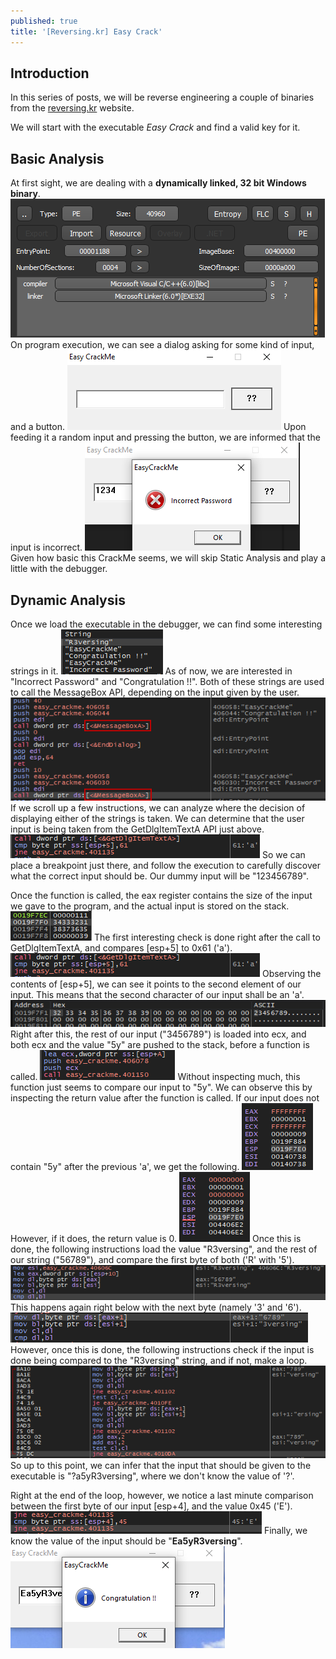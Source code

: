 ```yaml
---
published: true
title: '[Reversing.kr] Easy Crack'
---
```

## Introduction
In this series of posts, we will be reverse engineering a couple of binaries from the [reversing.kr](http://reversing.kr/) website. 

We will start with the executable *Easy Crack* and find a valid key for it.

## Basic Analysis
At first sight, we are dealing with a **dynamically linked, 32 bit Windows binary**.
![](../assets/easycrack/die.png)
On program execution, we can see a dialog asking for some kind of input, and a button.
![](../assets/easycrack/input.png)
Upon feeding it a random input and pressing the button, we are informed that the input is incorrect.
![](../assets/easycrack/wrong_input.png)
Given how basic this CrackMe seems, we will skip Static Analysis and play a little with the debugger.

## Dynamic Analysis
Once we load the executable in the debugger, we can find some interesting strings in it.
![](../assets/easycrack/strings.png)
As of now, we are interested in "Incorrect Password" and "Congratulation !!". Both of these strings are used to call the MessageBox API, depending on the input given by the user.
![](../assets/easycrack/goodbadboy.png)
If we scroll up a few instructions, we can analyze where the decision of displaying either of the strings is taken. We can determine that the user input is being taken from the GetDlgItemTextA API just above.
![](../assets/easycrack/getdlg.png)
So we can place a breakpoint just there, and follow the execution to carefully discover what the correct input should be. Our dummy input will be "123456789".

Once the function is called, the eax register contains the size of the input we gave to the program, and the actual input is stored on the stack.
![](../assets/easycrack/stack.png)
The first interesting check is done right after the call to GetDlgItemTextA, and compares [esp+5] to 0x61 ('a').
![](../assets/easycrack/getdlg.png)
Observing the contents of [esp+5], we can see it points to the second element of our input. This means that the second character of our input shall be an 'a'.
![](../assets/easycrack/dump.png)
Right after this, the rest of our input ("3456789") is loaded into ecx, and both ecx and the value "5y" are pushed to the stack, before a function is called.
![](../assets/easycrack/5y.png)
Without inspecting much, this function just seems to compare our input to "5y". We can observe this by inspecting the return value after the function is called. If our input does not contain "5y" after the previous 'a', we get the following.
![](../assets/easycrack/no5y.png)
However, if it does, the return value is 0.
![](../assets/easycrack/yes5y.png)
Once this is done, the following instructions load the value "R3versing", and the rest of our string ("56789"), and compare the first byte of both ('R' with '5').
![](../assets/easycrack/r3v.png)
This happens again right below with the next byte (namely '3' and '6').
![](../assets/easycrack/vers.png)
However, once this is done, the following instructions check if the input is done being compared to the "R3versing" string, and if not, make a loop.
![](../assets/easycrack/loop.png)
So up to this point, we can infer that the input that should be given to the executable is "?a5yR3versing", where we don't know the value of '?'.

Right at the end of the loop, however, we notice a last minute comparison between the first byte of our input [esp+4], and the value 0x45 ('E').
![](../assets/easycrack/last.png)
Finally, we know the value of the input should be "**Ea5yR3versing**".
![](../assets/easycrack/congrats.png)
